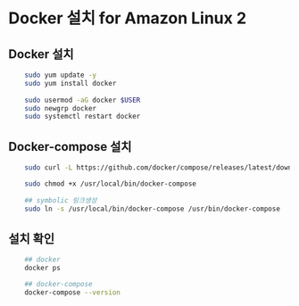 # Docker 설치 for Amazon Linux 2

## Docker 설치
```sh
    sudo yum update -y
    sudo yum install docker
    
    sudo usermod -aG docker $USER
    sudo newgrp docker
    sudo systemctl restart docker
```

## Docker-compose 설치

```sh
    sudo curl -L https://github.com/docker/compose/releases/latest/download/docker-compose-$(uname -s)-$(uname -m) -o /usr/local/bin/docker-compose

    sudo chmod +x /usr/local/bin/docker-compose
    
    ## symbolic 링크생성
    sudo ln -s /usr/local/bin/docker-compose /usr/bin/docker-compose 
```

## 설치 확인

```sh
    ## docker 
    docker ps

    ## docker-compose
    docker-compose --version
```